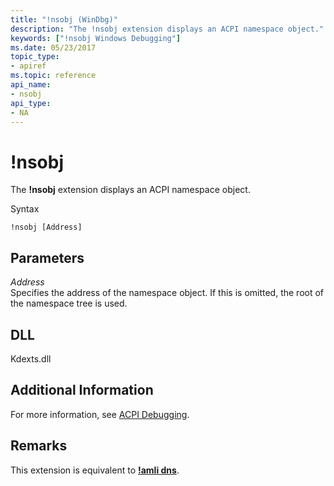 ```yaml
---
title: "!nsobj (WinDbg)"
description: "The !nsobj extension displays an ACPI namespace object."
keywords: ["!nsobj Windows Debugging"]
ms.date: 05/23/2017
topic_type:
- apiref
ms.topic: reference
api_name:
- nsobj
api_type:
- NA
---
```


# !nsobj

The **!nsobj** extension displays an ACPI namespace object.

Syntax

```dbgcmd
!nsobj [Address]
```

## <span id="ddk__nsobj_dbg"></span><span id="DDK__NSOBJ_DBG"></span>Parameters

<span id="_______Address______"></span><span id="_______address______"></span><span id="_______ADDRESS______"></span> *Address*   
Specifies the address of the namespace object. If this is omitted, the root of the namespace tree is used.

## DLL

Kdexts.dll

## Additional Information

For more information, see [ACPI Debugging](../debugger/acpi-debugging.md).

## Remarks

This extension is equivalent to [**!amli dns**](-amli-dns.md).
